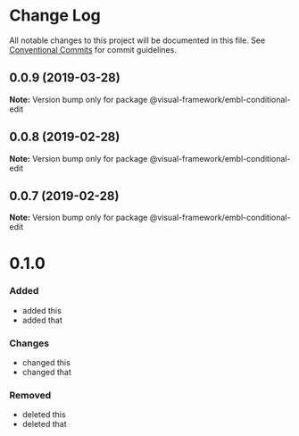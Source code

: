 # Change Log

All notable changes to this project will be documented in this file.
See [Conventional Commits](https://conventionalcommits.org) for commit guidelines.

## 0.0.9 (2019-03-28)

**Note:** Version bump only for package @visual-framework/embl-conditional-edit





## 0.0.8 (2019-02-28)

**Note:** Version bump only for package @visual-framework/embl-conditional-edit





## 0.0.7 (2019-02-28)

**Note:** Version bump only for package @visual-framework/embl-conditional-edit





# 0.1.0

### Added
- added this
- added that

### Changes

- changed this
- changed that

### Removed

- deleted this
- deleted that
